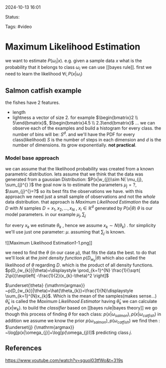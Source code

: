 

2024-10-13 16:01

Status: 

Tags: #video 

# Maximum Likelihood Estimation

we want to estimate $P(\omega_{i}|x)$. e.g. given a sample data $x$ what is the probability that it belongs to class $\omega_{i}$
we can  use [[bayes rule]].
first we need to learn the likelihood $\forall i, P(x|\omega_{i })$ 
## Salmon catfish example
the fishes have 2 features. 
- length
- lightness
a vector of size 2. for example
$\begin{bmatrix}2 \\ 5\end{bmatrix}$, $\begin{bmatrix}4.5 \\ 2.3\end{bmatrix}$ $\dots$
we can observe each of the examples  and build a histogram for every class.
the number of bins will be: $S^d$. and we'll have the PDF for every class(likelihood)
$S$ is the number of steps in each dimension and $d$ is the number of dimensions.
its grow exponentially. **not practical**.
### Model base approach
we can assume that the likelihood probability was created from a known parametric distribution.
lets assume that we think that the data was generated from a gaussian Distribution: $P(x|w_{j})\sim N( \mu_{j}, \sum_{j}^{} )$
 the goal now is to estimate the parameters  $\mu_{j}=?$, $\sum_{j}^{}=?$ so its best fits the observations we have.
 with this approach we need just a small sample of observations and not the *whole* data distribution.
 that approach is *Maximum Likelihood Estimation*
 the data $D$ with $N$ samples
 $D=x_{1},x_{2},\dots,x_{N}$ , $x_{i}\in \mathbb{R}^{d}$ generated by $P(x|\theta)$
 $\theta$ is our model parameters. in our example $\mu_{j}, \sum_{j}$

for every $x_{k}$ we estimate  $\theta_{k}$ , hence we assume $x_{k}\sim N(\theta_{k})$ .
for simplicity we'll use just one parameter: $\mu$. assuming that $\sum_{j}$ is known.
 
![[Maximum Likelihood Estimation1-1.png]]

we need to find the $\theta$ (in our case $\mu$), that fits the data the best.
to do that we'll look at the *joint density function* $p(D_{w_{k}}|\theta)$ which also called the likelihood of $\theta$ regarding $D$. which is the product of all density functions.
$p(D_{w_{k}}|\theta)=\displaystyle \prod_{k=1}^{N} \frac{1}{\sqrt{ 2\pi}}\exp\left[ -\frac{1}{2}(x_{k}-\theta)^2 \right]$

$\underset{\theta} {\mathrm{argmax}} ~p(D_{w_{k}}|\theta)=\hat{\theta_{k}}=\frac{1}{N}\displaystyle \sum_{k=1}^{N}x_{k}$. 
Which is the mean of the samples(makes sense...)
$\hat{\theta}_{k}$ is called the *Maximum Likelihood Estimator*
having $\hat{\theta}_{k}$ we can calculate $p(x|w_{k})$.
to build the *classifier* based on [[bayes rule|bayes theory]] we go though this process of finding $\theta$ for each class: $p(x|\omega_{salmon}),p(x|\omega_{catfish})$
in addition we assume we know the prior  $p(\omega_{salmon}),p(\omega_{catfish})$
we find then : $\underset{j} {\mathrm{argmax}} ~\log[p(x|\omega_{j}]+\log[p(\omega_{j})]$
predicting class $j$.


## References

https://www.youtube.com/watch?v=sguol03tfWo&t=319s
